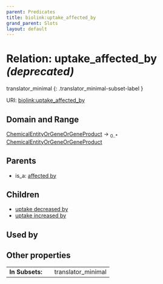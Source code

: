 ```yaml
---
parent: Predicates
title: biolink:uptake_affected_by
grand_parent: Slots
layout: default
---
```


# Relation: uptake_affected_by _(deprecated)_

translator_minimal
{: .translator_minimal-subset-label }




URI: [biolink:uptake_affected_by](https://w3id.org/biolink/vocab/uptake_affected_by)

## Domain and Range

[ChemicalEntityOrGeneOrGeneProduct](ChemicalEntityOrGeneOrGeneProduct.md) ->  <sub>0..\*</sub> [ChemicalEntityOrGeneOrGeneProduct](ChemicalEntityOrGeneOrGeneProduct.md)

## Parents

 *  is_a: [affected by](affected_by.md)

## Children

 *  [uptake decreased by](uptake_decreased_by.md)
 *  [uptake increased by](uptake_increased_by.md)

## Used by


## Other properties

|  |  |  |
| --- | --- | --- |
| **In Subsets:** | | translator_minimal |

